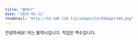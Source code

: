 ```yaml
---
title: "불여시"
date: "2025-02-21"
thumbnail: "http://54.180.118.112/images/CardImage/149.png"
---
```


안녕하세요! 저는 불여시입니다. 직업은 백수입니다.